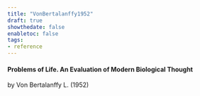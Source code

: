 ```yaml
---
title: "VonBertalanffy1952"
draft: true
showthedate: false
enabletoc: false
tags:
- reference
---
```


#### **Problems of Life. An Evaluation of Modern Biological Thought**     
by Von Bertalanffy L. (1952)         


